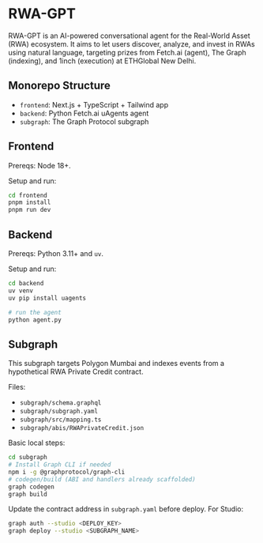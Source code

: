 # RWA-GPT

RWA-GPT is an AI-powered conversational agent for the Real-World Asset (RWA) ecosystem. It aims to let users discover, analyze, and invest in RWAs using natural language, targeting prizes from Fetch.ai (agent), The Graph (indexing), and 1inch (execution) at ETHGlobal New Delhi.

## Monorepo Structure

- `frontend`: Next.js + TypeScript + Tailwind app
- `backend`: Python Fetch.ai uAgents agent
- `subgraph`: The Graph Protocol subgraph

## Frontend

Prereqs: Node 18+.

Setup and run:

```bash
cd frontend
pnpm install
pnpm run dev
```

## Backend

Prereqs: Python 3.11+ and `uv`.

Setup and run:

```bash
cd backend
uv venv
uv pip install uagents

# run the agent
python agent.py
```

## Subgraph

This subgraph targets Polygon Mumbai and indexes events from a hypothetical RWA Private Credit contract.

Files:

- `subgraph/schema.graphql`
- `subgraph/subgraph.yaml`
- `subgraph/src/mapping.ts`
- `subgraph/abis/RWAPrivateCredit.json`

Basic local steps:

```bash
cd subgraph
# Install Graph CLI if needed
npm i -g @graphprotocol/graph-cli
# codegen/build (ABI and handlers already scaffolded)
graph codegen
graph build
```

Update the contract address in `subgraph.yaml` before deploy. For Studio:

```bash
graph auth --studio <DEPLOY_KEY>
graph deploy --studio <SUBGRAPH_NAME>
```
